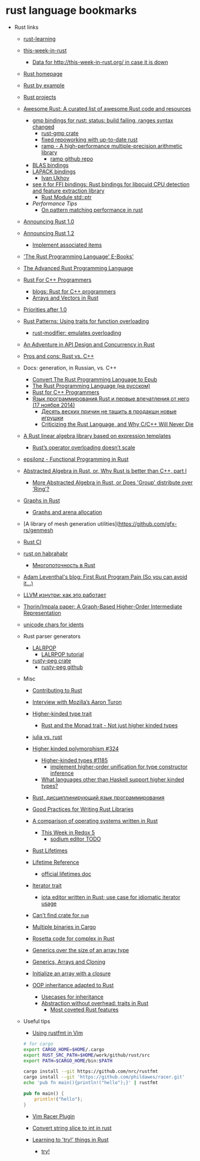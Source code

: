 # rust language bookmarks
+ Rust links
    + [rust-learning](https://github.com/ctjhoa/rust-learning)
    + [this-week-in-rust](https://github.com/cmr/this-week-in-rust)
        + [Data for http://this-week-in-rust.org/ in case it is down](http://this-week-in-rust.org/)
    + [Rust homepage](http://www.rust-lang.org/)
    + [Rust by example](https://github.com/rust-lang/rust-by-example)
    + [Rust projects](http://www.rust-ci.org/projects/)
    + [Awesome Rust: A curated list of awesome Rust code and resources](https://github.com/kud1ing/awesome-rust)
        + [gmp bindings for rust: status: build failing, ranges syntax changed](https://github.com/thestinger/rust-gmp)
            + [rust-gmp crate](https://crates.io/crates/rust-gmp)
            + [fixed repoworking with up-to-date rust](https://crates.io/crates/rust-gmp)
            + [ramp - A high-performance multiple-precision arithmetic library](https://crates.io/crates/ramp)
                + [ramp github repo](https://github.com/Aatch/ramp)
        + [BLAS bindings](https://github.com/stainless-steel/blas)
        + [LAPACK bindings](https://github.com/stainless-steel/lapack)
            + [Ivan Ukhov](https://github.com/IvanUkhov?tab=repositories)
        + [see it for FFI bindings: Rust bindings for libpcuid CPU detection and feature extraction library](https://github.com/zsiciarz/rust-cpuid)
            + [Rust Module std::ptr](https://doc.rust-lang.org/std/ptr/)
        + *Performance Tips*
            + [On pattern matching performance in rust](http://www.cjqed.com/blog/rust-pattern-matching-performance/)
    + [Announcing Rust 1.0](http://blog.rust-lang.org/2015/05/15/Rust-1.0.html)

    + [Announcing Rust 1.2](http://blog.rust-lang.org/2015/08/06/Rust-1.2.html)
        + [Implement associated items](https://github.com/rust-lang/rust/issues/17307)

    + ['The Rust Programming Language' E-Books'](http://killercup.github.io/trpl-ebook/)
    + [The Advanced Rust Programming Language](https://doc.rust-lang.org/nightly/adv-book/)
    + [Rust For C++ Programmers](https://github.com/nrc/r4cppp)
        + [blogs: Rust for C++ programmers](http://featherweightmusings.blogspot.co.nz/search/label/rust-for-c)
        + [Arrays and Vectors in Rust](https://github.com/nrc/r4cppp/blob/master/arrays.md)

    + [Priorities after 1.0](http://internals.rust-lang.org/t/priorities-after-1-0/1901)
    + [Rust Patterns: Using traits for function overloading](https://medium.com/@jreem/advanced-rust-using-traits-for-argument-overloading-c6a6c8ba2e17)
        + [rust-modifier: emulates overloading](https://github.com/reem/rust-modifier)
    + [An Adventure in API Design and Concurrency in Rust](http://damienradtke.com/adventures-in-concurrency-1/)
    + [Pros and cons: Rust vs. C++](https://plus.google.com/+nialldouglas/posts/AXFJRSM8u2t)
    + Docs: generation, in Russian, vs. C++
        + [Convert The Rust Programming Language to Epub](https://gist.github.com/killercup/a793e09638379dbc74e4#file-trpl-epub-rb)
        + [The Rust Programming Language (на русском)](https://www.gitbook.com/book/kgv/rust_book_ru/details)
        + [Rust for C++ Programmers](https://www.gitbook.com/book/aminb/rust-for-c/details)
        + [Язык программирования Rust и первые впечатления от него (17 ноября 2014)](http://eax.me/rust/)
            + [Десять веских причин не тащить в продакшн новые игрушки](http://eax.me/avoid-new-toys/)
            + [Criticizing the Rust Language, and Why C/C++ Will Never Die](http://www.viva64.com/en/b/0324/)
    + [A Rust linear algebra library based on expression templates](https://github.com/SiegeLord/RustAlgebloat)
        + [Rust’s operator overloading doesn’t scale](https://internals.rust-lang.org/t/rusts-operator-overloading-doesnt-scale/408)
    + [epsilonz - Functional Programming in Rust](https://github.com/epsilonz)

    + [Abstracted Algebra in Rust, or, Why Rust is better than C++, part I](http://maniagnosis.crsr.net/2015/07/abstracted-algebra-in-rust.html)
        + [More Abstracted Algebra in Rust, or Does 'Group' distribute over 'Ring'?](http://maniagnosis.crsr.net/2015/07/more-abstracted-algebra-in-rust.html) 
    + [Graphs in Rust](http://featherweightmusings.blogspot.co.nz/2015/04/graphs-in-rust.html)
        + [Graphs and arena allocation](https://github.com/nrc/r4cppp/tree/master/graphs)

    + [A library of mesh generation utilities](https://github.com/gfx-rs/genmesh

    + [Rust CI](http://rust-ci.org/projects/)

    + [rust on habrahabr](http://habrahabr.ru/hub/rust/)
        + [Многопоточность в Rust](http://habrahabr.ru/post/256211/)

    + [Adam Leventhal's blog: First Rust Program Pain (So you can avoid it...)](http://dtrace.org/blogs/ahl/2015/06/22/first-rust-program-pain/)

    + [LLVM изнутри: как это работает](http://habrahabr.ru/post/101838/)

    + [Thorin/Impala paper: A Graph-Based Higher-Order Intermediate Representation](http://compilers.cs.uni-saarland.de/papers/lkh15_cgo.pdf)

    + [unicode chars for idents](http://www.reddit.com/r/rust/comments/2pvksp/filename_with_dots_or_unicode_chars_not_working/)

    + Rust parser generators
        + [LALRPOP](http://smallcultfollowing.com/babysteps/blog/2015/09/14/lalrpop/)
            + [LALRPOP tutorial](https://github.com/nikomatsakis/lalrpop/blob/master/doc/tutorial.md)
        + [rusty-peg crate](https://crates.io/crates/rusty-peg)
            + [rusty-peg github](https://github.com/nikomatsakis/rusty-peg)

    + Misc
        + [Contributing to Rust]([http://www.ncameron.org/rust.html)
        + [Interview with Mozilla’s Aaron Turon](http://www.pl-enthusiast.net/2015/06/09/interview-with-mozillas-aaron-turon/)
        + [Higher-kinded type trait](https://www.reddit.com/r/rust/comments/31g0qd/higherkinded_type_trait/)
            + [Rust and the Monad trait - Not just higher kinded types](https://m4rw3r.github.io/rust-and-monad-trait/)
        + [julia vs. rust](http://vschart.com/compare/julia/vs/rust)
        + [Higher kinded polymorphism #324](https://github.com/rust-lang/rfcs/issues/324)
            + [Higher-kinded types #1185 ](https://github.com/rust-lang/rfcs/issues/1185#issuecomment-117812357)
                + [implement higher-order unification for type constructor inference](https://issues.scala-lang.org/browse/SI-2712)
            + [What languages other than Haskell support higher kinded types?](https://www.reddit.com/r/haskell/comments/35ay8f/what_languages_other_than_haskell_support_higher/)

        + [Rust, дисциплинирующий язык программирования](http://habrahabr.ru/company/piter/blog/267203/)

        + [Good Practices for Writing Rust Libraries](https://pascalhertleif.de/artikel/good-practices-for-writing-rust-libraries/)

        + [A comparison of operating systems written in Rust](https://github.com/flosse/rust-os-comparison)
            + [This Week in Redox 5](http://www.redox-os.org/news/this-week-in-redox-5/)
                + [sodium editor TODO](https://github.com/redox-os/redox/blob/master/filesystem/apps/sodium/TODO.md)

        + [Rust Lifetimes](http://www.charlesetc.com/rust/2015/10/29/)
        + [Lifetime Reference](http://www.charlesetc.com/rust/2015/10/31/)
            + [official lifetimes doc](https://doc.rust-lang.org/book/lifetimes.html)

        + [Iterator trait](https://doc.rust-lang.org/nightly/std/iter/trait.Iterator.html)
            + [iota editor written in Rust; use case for idiomatic iterator usage](https://github.com/gchp/iota/blob/master/src/iota/iterators.rs)

        + [Can't find crate for `num`](http://stackoverflow.com/questions/29189615/cant-find-crate-for-num)

        + [Multiple binaries in Cargo](https://users.rust-lang.org/t/multiple-binaries-in-cargo/3049/2)

        + [Rosetta code for complex in Rust](http://rosettacode.org/wiki/Arithmetic/Complex#Rust)

        + [Generics over the size of an array type](https://internals.rust-lang.org/t/generics-over-the-size-of-an-array-type/2845)
        + [Generics, Arrays and Cloning](https://users.rust-lang.org/t/generics-arrays-and-cloning/694/3)
        + [Initialize an array with a closure](http://stackoverflow.com/questions/29682881/initialize-an-array-with-a-closure)
        + [OOP inheritance adapted to Rust](https://internals.rust-lang.org/t/oop-inheritance-adapted-to-rust/586)
            + [Usecases for inheritance](https://users.rust-lang.org/t/usecases-for-inheritance/348)
            + [Abstraction without overhead: traits in Rust](http://blog.rust-lang.org/2015/05/11/traits.html)
                + [Most coveted Rust features](https://users.rust-lang.org/t/most-coveted-rust-features/324/15)

    + Useful tips
        + [Using rustfmt in Vim](http://johannh.me/blog/rustfmt-vim.html)
        ```sh
        # for cargo
        export CARGO_HOME=$HOME/.cargo
        export RUST_SRC_PATH=$HOME/work/github/rust/src
        export PATH=$CARGO_HOME/bin:$PATH
        ```
        ```sh
        cargo install --git https://github.com/nrc/rustfmt
        cargo install --git 'https://github.com/phildawes/racer.git'
        echo 'pub fn main(){println!("hello");}' | rustfmt
        ```
        ```rust
        pub fn main() {
            println!("hello");
        }
        ```

        + [Vim Racer Plugin](https://github.com/racer-rust/vim-racer)

        + [Convert string slice to int in rust](http://stackoverflow.com/questions/26919609/convert-string-slice-to-int-in-rust)
        + [Learning to 'try!' things in Rust](http://www.jonathanturner.org/2015/11/learning-to-try-things-in-rust.html)
            + [try!](http://rustbyexample.com/std/result/try.html)
